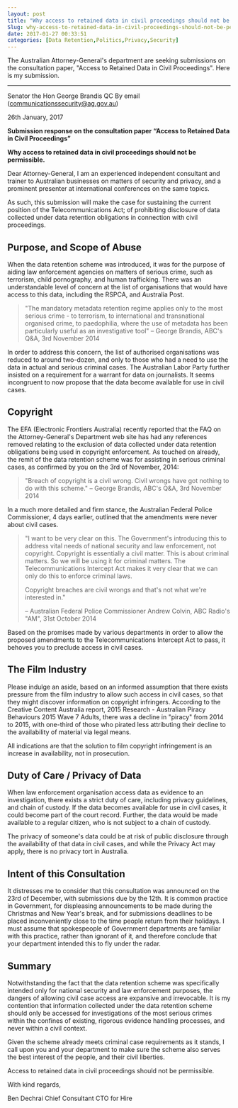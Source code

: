 ```yaml
---
layout: post
title: "Why access to retained data in civil proceedings should not be permissible"
Slug: why-access-to-retained-data-in-civil-proceedings-should-not-be-permissible
date: 2017-01-27 00:33:51
categories: [Data Retention,Politics,Privacy,Security]
---
```

The Australian Attorney-General's department are seeking submissions on the consultation paper, "Access to Retained Data in Civil Proceedings". Here is my submission.

- - - - - -

Senator the Hon George Brandis QC By email (communicationssecurity@ag.gov.au)

26th January, 2017

**Submission response on the consultation paper** **“Access to Retained Data in Civil Proceedings”**

**Why access to retained data in civil proceedings should not be permissible.**

Dear Attorney-General, I am an experienced independent consultant and trainer to Australian businesses on matters of security and privacy, and a prominent presenter at international conferences on the same topics.

As such, this submission will make the case for sustaining the current position of the Telecommunications Act; of prohibiting disclosure of data collected under data retention obligations in connection with civil proceedings.

## Purpose, and Scope of Abuse

When the data retention scheme was introduced, it was for the purpose of aiding law enforcement agencies on matters of serious crime, such as terrorism, child pornography, and human trafficking. There was an understandable level of concern at the list of organisations that would have access to this data, including the RSPCA, and Australia Post.

>"The mandatory metadata retention regime applies only to the most serious crime - to terrorism, to international and transnational organised crime, to paedophilia, where the use of metadata has been particularly useful as an investigative tool" – George Brandis, ABC's Q&A, 3rd November 2014

In order to address this concern, the list of authorised organisations was reduced to around two-dozen, and only to those who had a need to use the data in actual and serious criminal cases. The Australian Labor Party further insisted on a requirement for a warrant for data on journalists. It seems incongruent to now propose that the data become available for use in civil cases.

## Copyright

The EFA (Electronic Frontiers Australia) recently reported that the FAQ on the Attorney-General's Department web site has had any references removed relating to the exclusion of data collected under data retention obligations being used in copyright enforcement. As touched on already, the remit of the data retention scheme was for assisting in serious criminal cases, as confirmed by you on the 3rd of November, 2014:

> "Breach of copyright is a civil wrong. Civil wrongs have got nothing to do with this scheme." – George Brandis, ABC's Q&A, 3rd November 2014

In a much more detailed and firm stance, the Australian Federal Police Commissioner, 4 days earlier, outlined that the amendments were never about civil cases.

>"I want to be very clear on this. The Government's introducing this to address vital needs of national security and law enforcement, not copyright. Copyright is essentially a civil matter. This is about criminal matters. So we will be using it for criminal matters. The Telecommunications Intercept Act makes it very clear that we can only do this to enforce criminal laws.
> 
> Copyright breaches are civil wrongs and that's not what we're interested in."
> 
> – Australian Federal Police Commissioner Andrew Colvin, ABC Radio's "AM", 31st October 2014

Based on the promises made by various departments in order to allow the proposed amendments to the Telecommunications Intercept Act to pass, it behoves you to preclude access in civil cases.
## The Film Industry

Please indulge an aside, based on an informed assumption that there exists pressure from the film industry to allow such access in civil cases, so that they might discover information on copyright infringers. According to the Creative Content Australia report, 2015 Research - Australian Piracy Behaviours 2015 Wave 7 Adults, there was a decline in "piracy" from 2014 to 2015, with one-third of those who pirated less attributing their decline to the availability of material via legal means.

All indications are that the solution to film copyright infringement is an increase in availability, not in prosecution.

## Duty of Care / Privacy of Data

When law enforcement organisation access data as evidence to an investigation, there exists a strict duty of care, including privacy guidelines, and chain of custody. If the data becomes available for use in civil cases, it could become part of the court record. Further, the data would be made available to a regular citizen, who is not subject to a chain of custody.

The privacy of someone's data could be at risk of public disclosure through the availability of that data in civil cases, and while the Privacy Act may apply, there is no privacy tort in Australia.

## Intent of this Consultation

It distresses me to consider that this consultation was announced on the 23rd of December, with submissions due by the 12th. It is common practice in Government, for displeasing announcements to be made during the Christmas and New Year's break, and for submissions deadlines to be placed inconveniently close to the time people return from their holidays. I must assume that spokespeople of Government departments are familiar with this practice, rather than ignorant of it, and therefore conclude that your department intended this to fly under the radar.

## Summary

Notwithstanding the fact that the data retention scheme was specifically intended only for national security and law enforcement purposes, the dangers of allowing civil case access are expansive and irrevocable. It is my contention that information collected under the data retention scheme should only be accessed for investigations of the most serious crimes within the confines of existing, rigorous evidence handling processes, and never within a civil context.

Given the scheme already meets criminal case requirements as it stands, I call upon you and your department to make sure the scheme also serves the best interest of the people, and their civil liberties.

Access to retained data in civil proceedings should not be permissible.

With kind regards,

Ben Dechrai Chief Consultant CTO for Hire
